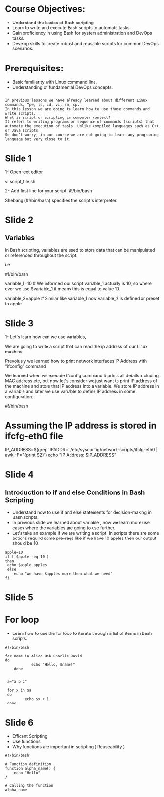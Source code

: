 
# Course Objectives:
- Understand the basics of Bash scripting.
- Learn to write and execute Bash scripts to automate tasks.
- Gain proficiency in using Bash for system administration and DevOps tasks.
- Develop skills to create robust and reusable scripts for common DevOps scenarios.

# Prerequisites:
- Basic familiarity with Linux command line.
- Understanding of fundamental DevOps concepts.

``` 

In previous lessons we have already learned about different Linux commands, “pw, ls, cd, vi, rm, cp. 
In this lesson we are going to learn how to use those commands and write scripts.
What is script or scripting in computer context?
It refers to writing programs or sequence of commands (scripts) that automate the execution of tasks. Unlike compiled languages such as C++ or Java scripts 
So don’t worry, in our course we are not going to learn any programing language but very close to it. 

```

# Slide 1 

1- Open text editor

vi script_file.sh

2- Add first line for your script.
#!/bin/bash

Shebang (#!/bin/bash) specifies the script's interpreter.

# Slide 2

## Variables 

In Bash scripting, variables are used to store data that can be manipulated or referenced throughout the script. 

i.e 

#!/bin/bash 

variable_1=10   # We informed our script variable_1 actually is 10, so where ever we use $variable_1 it means this is equal to value 10. 

variable_2=apple # Similar like variable_1 now variable_2 is defined or preset to apple.

# Slide 3

1- Let's learn how can we use variables, 

We are going to write a script that can read the ip address of our Linux machine, 

Prevoiusly we learned how to print network interfaces IP Address with "ifconfig" command 

We learned when we execute ifconfig command it prints all details including MAC address etc, 
but now let's consider we just want to print IP address of the machine and store that IP address into a variable. 
We store IP address in a variable and later we use variable to define IP address in some configuration. 


#!/bin/bash 

# Assuming the IP address is stored in ifcfg-eth0 file
IP_ADDRESS=$(grep 'IPADDR=' /etc/sysconfig/network-scripts/ifcfg-eth0 | awk -F= '{print $2}')
echo "IP Address: $IP_ADDRESS"

# Slide 4

## Introduction to if and else Conditions in Bash Scripting

- Understand how to use if and else statements for decision-making in Bash scripts. 
- In previous slide we learned about variable , now we learn more use cases where the variables are going to use further. 
- Let's take an example if we are writing a script. In scripts there are some actions requird some pre-reqs like if we have 10 apples then our output should be 10 

``` 
apple=10
if [ $apple -eq 10 ]
then
 echo $apple apples 
 else
    echo "we have $apples more then what we need"
fi

```


# Slide 5 

# For loop 

- Learn how to use the for loop to iterate through a list of items in Bash scripts.

``` 
#!/bin/bash

for name in Alice Bob Charlie David
do
            echo "Hello, $name!"
    done


 a="a b c"

 for x in $a
 do
         echo $x + 1
 done

```


# Slide 6

- Efficent Scripting
- Use functions 
- Why functions are important in scripting ( Reuseability )

``` 
#!/bin/bash

# Function definition
function alpha_name() {
    echo "Hello"
}

# Calling the function
alpha_name


```
